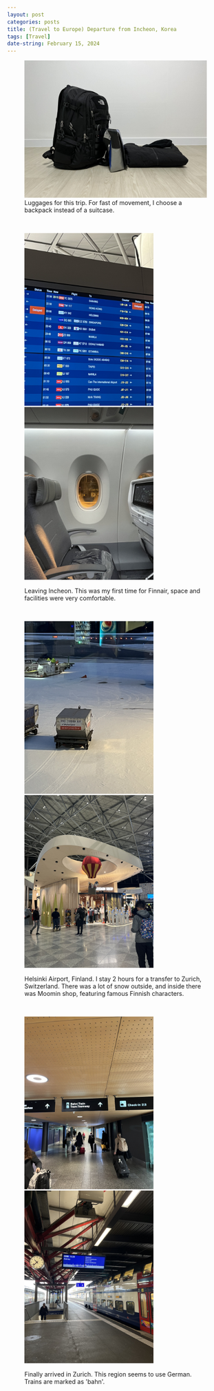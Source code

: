```yaml
---
layout: post
categories: posts
title: (Travel to Europe) Departure from Incheon, Korea
tags: [Travel]
date-string: February 15, 2024
---
```


<figure>
	<img src="/images/2024-02_Europe/240215_Incheon/IMG_6095.jpeg" width="600">
	<figcaption>Luggages for this trip. For fast of movement, I choose a backpack instead of a suitcase.</figcaption>
</figure>

<br>
<figure>
	<p>
		<img src="/images/2024-02_Europe/240215_Incheon/IMG_6101.jpeg" width="300">
		<img src="/images/2024-02_Europe/240215_Incheon/IMG_6111.jpeg" width="300">
	</p>
	<figcaption>Leaving Incheon. This was my first time for Finnair, space and facilities were very comfortable.</figcaption>
</figure>

<br>
<figure>
	<p>
		<img src="/images/2024-02_Europe/240215_Incheon/IMG_6152.jpeg" width="300">
		<img src="/images/2024-02_Europe/240215_Incheon/IMG_6139.jpeg" width="300">
	</p>
	<figcaption>Helsinki Airport, Finland. I stay 2 hours for a transfer to Zurich, Switzerland. There was a lot of snow outside, and inside there was Moomin shop, featuring famous Finnish characters.</figcaption>
</figure>

<br>
<figure>
	<p>
		<img src="/images/2024-02_Europe/240215_Incheon/IMG_6154.jpeg" width="300">
		<img src="/images/2024-02_Europe/240215_Incheon/IMG_6168.jpeg" width="300">
	</p>
	<figcaption>Finally arrived in Zurich. This region seems to use German. Trains are marked as 'bahn'.</figcaption>
</figure>


